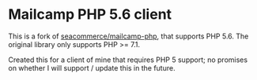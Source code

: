 # Mailcamp PHP 5.6 client

This is a fork of [seacommerce/mailcamp-php](https://github.com/Seacommerce/mailcamp-php), that supports PHP 5.6. The original library only supports PHP >= 7.1.

Created this for a client of mine that requires PHP 5 support; no promises on whether I will support / update this in the future.
